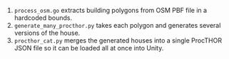 1. `process_osm.go` extracts building polygons from OSM PBF file in a hardcoded bounds.
2. `generate_many_procthor.py` takes each polygon and generates several versions of the house.
3. `procthor_cat.py` merges the generated houses into a single ProcTHOR JSON file so it can be loaded all at once into Unity.
